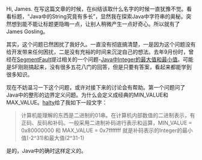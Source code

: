 Hi, James. 在写这篇文章的时候，在纠结该取什么名字的时候一直犹豫不觉。看看标题，“Java中的String究竟有多长”，显然我在探索Java中字符串的奥秘。突然想到能不能让标题更隐晦一点，让别人稍微产生一点好奇心。所以就有了James Gosling。

其实，这个问题已然困扰了我好久。一直没有彻底搞清楚，一是因为这个问题没有给开发带来任何困扰，二是没有充裕的时间来沉淀自己的想法。去年9月份时，曾经在[SegmentFault](http://segmentfault.com)提过相关的一个问题-[Java中Integer的最大值和最小值](http://segmentfault.com/q/1010000000303613)。可能是SF刚刚搞起来，没有很多五花八门的回答，但是只要有答案，看起来都能学到很多知识。

现在不妨温习一下这个问题，或许对接下来的讨论会有帮助。第一个问题问了Java中的整形的边界定义问题。为什么会定义成经典的MIN_VALUE和MAX_VALUE。[halty](http://segmentfault.com/u/halty)给了我如下一段文字：
>计算机能理解的东西是二进制的01串。在计算机内部数值的二进制表示，有正码、反码和补码。一般采用二进制补码进行表示和运算，MIN_VALUE = 0x80000000 和 MAX_VALUE = 0x7fffffff 就是补码表示的Integer的最小值(-2^31)和最大值(2^31-1)

是的，Java中的确时这样定义的。
